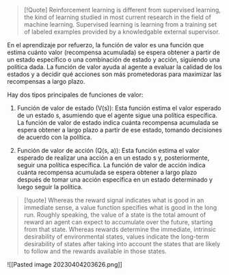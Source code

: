 > [!Quote]
Reinforcement learning is different from supervised learning, the kind of learning studied in most current research in the field of machine learning. Supervised learning is learning from a training set of labeled examples provided by a knowledgable external supervisor.

En el aprendizaje por refuerzo, la función de valor es una función que estima cuánto valor (recompensa acumulada) se espera obtener a partir de un estado específico o una combinación de estado y acción, siguiendo una política dada. La función de valor ayuda al agente a evaluar la calidad de los estados y a decidir qué acciones son más prometedoras para maximizar las recompensas a largo plazo.

Hay dos tipos principales de funciones de valor:

1.  Función de valor de estado (V(s)): Esta función estima el valor esperado de un estado s, asumiendo que el agente sigue una política específica. La función de valor de estado indica cuánta recompensa acumulada se espera obtener a largo plazo a partir de ese estado, tomando decisiones de acuerdo con la política.

2.  Función de valor de acción (Q(s, a)): Esta función estima el valor esperado de realizar una acción a en un estado s y, posteriormente, seguir una política específica. La función de valor de acción indica cuánta recompensa acumulada se espera obtener a largo plazo después de tomar una acción específica en un estado determinado y luego seguir la política.

> [!quote]
> Whereas the reward signal indicates what is good in an immediate sense, a value function specifies what is good in the long run. Roughly speaking, the value of a state is the total amount of reward an agent can expect to accumulate over the future, starting from that state. Whereas rewards determine the immediate, intrinsic desirability of environmental states, values indicate the long-term desirability of states after taking into account the states that are likely to follow and the rewards available in those states.


![[Pasted image 20230404203626.png]]

